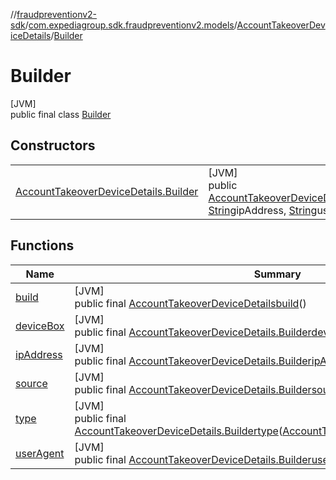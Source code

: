 //[fraudpreventionv2-sdk](../../../../index.md)/[com.expediagroup.sdk.fraudpreventionv2.models](../../index.md)/[AccountTakeoverDeviceDetails](../index.md)/[Builder](index.md)

# Builder

[JVM]\
public final class [Builder](index.md)

## Constructors

| | |
|---|---|
| [AccountTakeoverDeviceDetails.Builder](-account-takeover-device-details.-builder.md) | [JVM]<br>public [AccountTakeoverDeviceDetails.Builder](index.md)[AccountTakeoverDeviceDetails.Builder](-account-takeover-device-details.-builder.md)([String](https://docs.oracle.com/javase/8/docs/api/java/lang/String.html)deviceBox, [String](https://docs.oracle.com/javase/8/docs/api/java/lang/String.html)ipAddress, [String](https://docs.oracle.com/javase/8/docs/api/java/lang/String.html)userAgent, [String](https://docs.oracle.com/javase/8/docs/api/java/lang/String.html)source, [AccountTakeoverDeviceDetails.Type](../-type/index.md)type) |

## Functions

| Name | Summary |
|---|---|
| [build](build.md) | [JVM]<br>public final [AccountTakeoverDeviceDetails](../index.md)[build](build.md)() |
| [deviceBox](device-box.md) | [JVM]<br>public final [AccountTakeoverDeviceDetails.Builder](index.md)[deviceBox](device-box.md)([String](https://docs.oracle.com/javase/8/docs/api/java/lang/String.html)deviceBox) |
| [ipAddress](ip-address.md) | [JVM]<br>public final [AccountTakeoverDeviceDetails.Builder](index.md)[ipAddress](ip-address.md)([String](https://docs.oracle.com/javase/8/docs/api/java/lang/String.html)ipAddress) |
| [source](source.md) | [JVM]<br>public final [AccountTakeoverDeviceDetails.Builder](index.md)[source](source.md)([String](https://docs.oracle.com/javase/8/docs/api/java/lang/String.html)source) |
| [type](type.md) | [JVM]<br>public final [AccountTakeoverDeviceDetails.Builder](index.md)[type](type.md)([AccountTakeoverDeviceDetails.Type](../-type/index.md)type) |
| [userAgent](user-agent.md) | [JVM]<br>public final [AccountTakeoverDeviceDetails.Builder](index.md)[userAgent](user-agent.md)([String](https://docs.oracle.com/javase/8/docs/api/java/lang/String.html)userAgent) |
